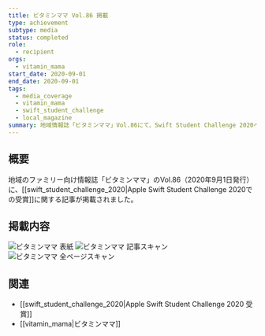 ```yaml
---
title: ビタミンママ Vol.86 掲載
type: achievement
subtype: media
status: completed
role:
  - recipient
orgs:
  - vitamin_mama
start_date: 2020-09-01
end_date: 2020-09-01
tags:
  - media_coverage
  - vitamin_mama
  - swift_student_challenge
  - local_magazine
summary: 地域情報誌「ビタミンママ」Vol.86にて、Swift Student Challenge 2020への入賞が紹介されました。
---
```

## 概要
地域のファミリー向け情報誌「ビタミンママ」のVol.86（2020年9月1日発行）に、[[swift_student_challenge_2020|Apple Swift Student Challenge 2020での受賞]]に関する記事が掲載されました。

## 掲載内容
![ビタミンママ 表紙](linked_assets/10_Achievements/media/vitamin_mama_2020_09_01/vitamin_mama_article_scan.jpg)
![ビタミンママ 記事スキャン](linked_assets/10_Achievements/media/vitamin_mama_2020_09_01/vitamin_mama_article_scan.jpg)
![ビタミンママ 全ページスキャン](linked_assets/10_Achievements/media/vitamin_mama_2020_09_01/vitamin_mama_full_page_scan.jpg)

## 関連
- [[swift_student_challenge_2020|Apple Swift Student Challenge 2020 受賞]]
- [[vitamin_mama|ビタミンママ]]
